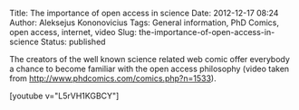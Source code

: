 Title: The importance of open access in science
Date: 2012-12-17 08:24
Author: Aleksejus Kononovicius
Tags: General information, PhD Comics, open access, internet, video
Slug: the-importance-of-open-access-in-science
Status: published

The creators
of the well known science related web comic offer everybody a chance to
become familiar with the open access philosophy (video taken from
<http://www.phdcomics.com/comics.php?n=1533>).

[youtube v="L5rVH1KGBCY"]
